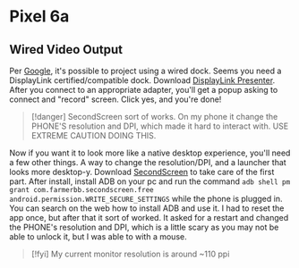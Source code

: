 # Pixel 6a

## Wired Video Output

Per [Google](https://support.google.com/pixelphone/answer/2865484?hl=en), it's possible to project using a wired dock. Seems you need a DisplayLink certified/compatible dock. Download [DisplayLink Presenter](https://play.google.com/store/apps/details?id=com.displaylink.presenter). After you connect to an appropriate adapter, you'll get a popup asking to connect and "record" screen. Click yes, and you're done!

> [!danger]
> SecondScreen sort of works. On my phone it change the PHONE'S resolution and DPI, which made it hard to interact with. USE EXTREME CAUTION DOING THIS.

Now if you want it to look more like a native desktop experience, you'll need a few other things. A way to change the resolution/DPI, and a launcher that looks more desktop-y. Download [SecondScreen](https://play.google.com/store/apps/details?id=com.farmerbb.secondscreen.free) to take care of the first part. After install, install ADB on your pc and run the command `adb shell pm grant com.farmerbb.secondscreen.free android.permission.WRITE_SECURE_SETTINGS` while the phone is plugged in. You can search on the web how to install ADB and use it. I had to reset the app once, but after that it sort of worked. It asked for a restart and changed the PHONE's resolution and DPI, which is a little scary as you may not be able to unlock it, but I was able to with a mouse.

> [!fyi]
> My current monitor resolution is around ~110 ppi
